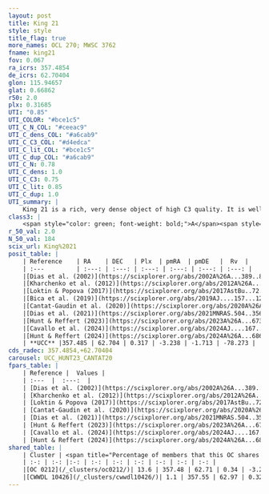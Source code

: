 ```yaml
---
layout: post
title: King 21
style: style
title_flag: true
more_names: OCL 270; MWSC 3762
fname: king21
fov: 0.067
ra_icrs: 357.4854
de_icrs: 62.70404
glon: 115.94657
glat: 0.66862
r50: 2.0
plx: 0.31685
UTI: "0.85"
UTI_COLOR: "#bce1c5"
UTI_C_N_COL: "#ceeac9"
UTI_C_dens_COL: "#a6cab9"
UTI_C_C3_COL: "#d4edca"
UTI_C_lit_COL: "#bce1c5"
UTI_C_dup_COL: "#a6cab9"
UTI_C_N: 0.78
UTI_C_dens: 1.0
UTI_C_C3: 0.75
UTI_C_lit: 0.85
UTI_C_dup: 1.0
UTI_summary: |
    King 21 is a rich, very dense object of high C3 quality. It is well-studied in the literature. This object shares a small percentage of members with 2 later reported entries.
class3: |
    <span style="color: green; font-weight: bold;">A</span><span style="color: #FFC300; font-weight: bold;">B</span>
r_50_val: 2.0
N_50_val: 184
scix_url: King%2021
posit_table: |
    | Reference    | RA    | DEC   | Plx  | pmRA  | pmDE   |  Rv  |
    | :---         | :---: | :---: | :---: | :---: | :---: | :---: |
    |[Dias et al. (2002)](https://scixplorer.org/abs/2002A%26A...389..871D) | 357.475 | 62.717 | -- | 0.72 | 0.77 | -- |
    |[Kharchenko et al. (2012)](https://scixplorer.org/abs/2012A%26A...543A.156K) | 357.465 | 62.7 | -- | -2.33 | -4.11 | -- |
    |[Loktin & Popova (2017)](https://scixplorer.org/abs/2017AstBu..72..257L) | 357.48 | 62.718 | -- | -1.051 | -4.543 | -- |
    |[Bica et al. (2019)](https://scixplorer.org/abs/2019AJ....157...12B) | 357.447 | 62.701 | -- | -- | -- | -- |
    |[Cantat-Gaudin et al. (2020)](https://scixplorer.org/abs/2020A%26A...640A...1C) | 357.479 | 62.705 | 0.305 | -3.259 | -1.675 | -- |
    |[Dias et al. (2021)](https://scixplorer.org/abs/2021MNRAS.504..356D) | 357.473 | 62.707 | 0.307 | -3.257 | -1.661 | -- |
    |[Hunt & Reffert (2023)](https://scixplorer.org/abs/2023A%26A...673A.114H) | 357.477 | 62.7 | 0.319 | -3.231 | -1.717 | -78.265 |
    |[Cavallo et al. (2024)](https://scixplorer.org/abs/2024AJ....167...12C) | 357.494 | 62.708 | 0.319 | -- | -- | -- |
    |[Hunt & Reffert (2024)](https://scixplorer.org/abs/2024A%26A...686A..42H) | 357.477 | 62.7 | 0.319 | -3.231 | -1.717 | -78.265 |
    | **UCC** |357.485 | 62.704 | 0.317 | -3.238 | -1.713 | -78.273 | 
cds_radec: 357.4854,+62.70404
carousel: UCC_HUNT23_CANTAT20
fpars_table: |
    | Reference |  Values |
    | :---  |  :---:  |
    | [Dias et al. (2002)](https://scixplorer.org/abs/2002A%26A...389..871D) | `E(B-V)=0.886, Dist=2103.0, Age=7.163, [Fe/H]=0.06` |
    | [Kharchenko et al. (2012)](https://scixplorer.org/abs/2012A%26A...543A.156K) | `e_bv=0.799, distance=2101, log_age=7.8` |
    | [Loktin & Popova (2017)](https://scixplorer.org/abs/2017AstBu..72..257L) | `E(B-V)=0.856, Dmod=11.64, logt=7.213` |
    | [Cantat-Gaudin et al. (2020)](https://scixplorer.org/abs/2020A%26A...640A...1C) | `AVNN=2.03, DMNN=12.39, AgeNN=7.99` |
    | [Dias et al. (2021)](https://scixplorer.org/abs/2021MNRAS.504..356D) | `Av=2.377, Dist=2591, logage=7.668, [Fe/H]=0.028` |
    | [Hunt & Reffert (2023)](https://scixplorer.org/abs/2023A%26A...673A.114H) | `AV50=2.557, diffAV50=1.579, MOD50=12.308, logAge50=7.72` |
    | [Cavallo et al. (2024)](https://scixplorer.org/abs/2024AJ....167...12C) | `AV50=2.62, dMod50=12.7, logAge50=7.75, [Fe/H]50=0.54` |
    | [Hunt & Reffert (2024)](https://scixplorer.org/abs/2024A%26A...686A..42H) | `MassJ=1532.77` |
shared_table: |
    | Cluster | <span title="Percentage of members that this OC shares with the ones listed">%</span>   | RA   | DEC   | Plx   | pmRA  | pmDE  | Rv | UTI |
    | :-: | :-: |:-: | :-: | :-: | :-: | :-: | :-: | :-: |
    |[OC 0212](/_clusters/oc0212/)| 13.6 | 357.48 | 62.71 | 0.34 | -3.26 | -1.7 | -- |0.0 |
    |[CWWDL 10426](/_clusters/cwwdl10426/)| 1.1 | 357.55 | 62.97 | 0.32 | -3.04 | -1.36 | -89.18 |0.11 |
---
```

